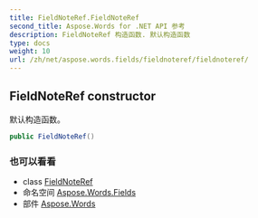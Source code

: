 ```yaml
---
title: FieldNoteRef.FieldNoteRef
second_title: Aspose.Words for .NET API 参考
description: FieldNoteRef 构造函数. 默认构造函数
type: docs
weight: 10
url: /zh/net/aspose.words.fields/fieldnoteref/fieldnoteref/
---
```

## FieldNoteRef constructor

默认构造函数。

```csharp
public FieldNoteRef()
```

### 也可以看看

* class [FieldNoteRef](../)
* 命名空间 [Aspose.Words.Fields](../../fieldnoteref/)
* 部件 [Aspose.Words](../../../)


